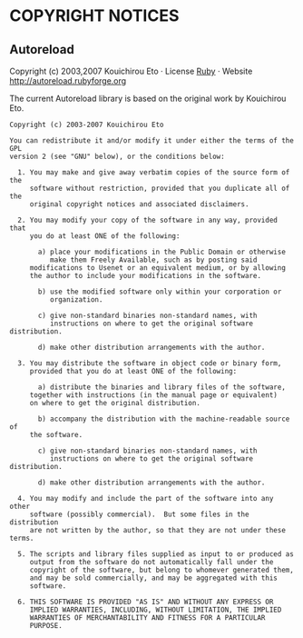 # COPYRIGHT NOTICES

## Autoreload

Copyright (c) 2003,2007 Kouichirou Eto &middot;
License [Ruby](http://spdx.org/licenses/ruby) &middot;
Website http://autoreload.rubyforge.org

The current Autoreload library is based on the original work by Kouichirou Eto.

    Copyright (c) 2003-2007 Kouichirou Eto

    You can redistribute it and/or modify it under either the terms of the GPL
    version 2 (see "GNU" below), or the conditions below:

      1. You may make and give away verbatim copies of the source form of the
         software without restriction, provided that you duplicate all of the
         original copyright notices and associated disclaimers.

      2. You may modify your copy of the software in any way, provided that
         you do at least ONE of the following:

           a) place your modifications in the Public Domain or otherwise
              make them Freely Available, such as by posting said
         modifications to Usenet or an equivalent medium, or by allowing
         the author to include your modifications in the software.

           b) use the modified software only within your corporation or
              organization.

           c) give non-standard binaries non-standard names, with
              instructions on where to get the original software distribution.

           d) make other distribution arrangements with the author.

      3. You may distribute the software in object code or binary form,
         provided that you do at least ONE of the following:

           a) distribute the binaries and library files of the software,
         together with instructions (in the manual page or equivalent)
         on where to get the original distribution.

           b) accompany the distribution with the machine-readable source of
         the software.

           c) give non-standard binaries non-standard names, with
              instructions on where to get the original software distribution.

           d) make other distribution arrangements with the author.

      4. You may modify and include the part of the software into any other
         software (possibly commercial).  But some files in the distribution
         are not written by the author, so that they are not under these terms.

      5. The scripts and library files supplied as input to or produced as 
         output from the software do not automatically fall under the
         copyright of the software, but belong to whomever generated them, 
         and may be sold commercially, and may be aggregated with this
         software.

      6. THIS SOFTWARE IS PROVIDED "AS IS" AND WITHOUT ANY EXPRESS OR
         IMPLIED WARRANTIES, INCLUDING, WITHOUT LIMITATION, THE IMPLIED
         WARRANTIES OF MERCHANTABILITY AND FITNESS FOR A PARTICULAR
         PURPOSE.

